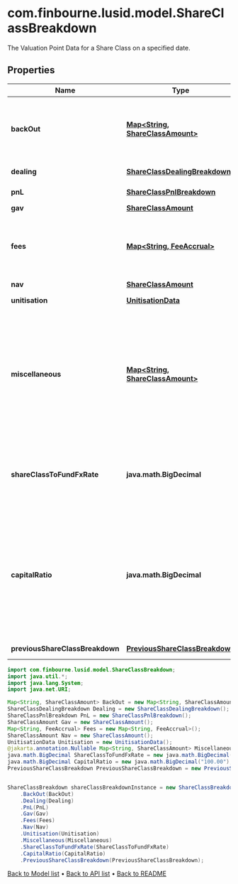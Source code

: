 # com.finbourne.lusid.model.ShareClassBreakdown
The Valuation Point Data for a Share Class on a specified date.

## Properties

Name | Type | Description | Notes
------------ | ------------- | ------------- | -------------
**backOut** | [**Map&lt;String, ShareClassAmount&gt;**](ShareClassAmount.md) | Bucket of detail for the Valuation Point where data points have been &#39;backed out&#39;. | [default to Map<String, ShareClassAmount>]
**dealing** | [**ShareClassDealingBreakdown**](ShareClassDealingBreakdown.md) |  | [default to ShareClassDealingBreakdown]
**pnL** | [**ShareClassPnlBreakdown**](ShareClassPnlBreakdown.md) |  | [default to ShareClassPnlBreakdown]
**gav** | [**ShareClassAmount**](ShareClassAmount.md) |  | [default to ShareClassAmount]
**fees** | [**Map&lt;String, FeeAccrual&gt;**](FeeAccrual.md) | Bucket of detail for any &#39;Fees&#39; that have been charged in the selected period. | [default to Map<String, FeeAccrual>]
**nav** | [**ShareClassAmount**](ShareClassAmount.md) |  | [default to ShareClassAmount]
**unitisation** | [**UnitisationData**](UnitisationData.md) |  | [optional] [default to UnitisationData]
**miscellaneous** | [**Map&lt;String, ShareClassAmount&gt;**](ShareClassAmount.md) | Not used directly by the LUSID engines but serves as a holding area for any custom derived data points that may be useful in, for example, fee calculations). | [optional] [default to Map<String, ShareClassAmount>]
**shareClassToFundFxRate** | **java.math.BigDecimal** | The fx rate from the Share Class currency to the fund currency at this valuation point. | [default to java.math.BigDecimal]
**capitalRatio** | **java.math.BigDecimal** | The proportion of the fund&#39;s adjusted beginning equity (ie: the sum of the previous NAV and the net dealing) that is invested in the share class. | [default to java.math.BigDecimal]
**previousShareClassBreakdown** | [**PreviousShareClassBreakdown**](PreviousShareClassBreakdown.md) |  | [default to PreviousShareClassBreakdown]

```java
import com.finbourne.lusid.model.ShareClassBreakdown;
import java.util.*;
import java.lang.System;
import java.net.URI;

Map<String, ShareClassAmount> BackOut = new Map<String, ShareClassAmount>();
ShareClassDealingBreakdown Dealing = new ShareClassDealingBreakdown();
ShareClassPnlBreakdown PnL = new ShareClassPnlBreakdown();
ShareClassAmount Gav = new ShareClassAmount();
Map<String, FeeAccrual> Fees = new Map<String, FeeAccrual>();
ShareClassAmount Nav = new ShareClassAmount();
UnitisationData Unitisation = new UnitisationData();
@jakarta.annotation.Nullable Map<String, ShareClassAmount> Miscellaneous = new Map<String, ShareClassAmount>();
java.math.BigDecimal ShareClassToFundFxRate = new java.math.BigDecimal("100.00");
java.math.BigDecimal CapitalRatio = new java.math.BigDecimal("100.00");
PreviousShareClassBreakdown PreviousShareClassBreakdown = new PreviousShareClassBreakdown();


ShareClassBreakdown shareClassBreakdownInstance = new ShareClassBreakdown()
    .BackOut(BackOut)
    .Dealing(Dealing)
    .PnL(PnL)
    .Gav(Gav)
    .Fees(Fees)
    .Nav(Nav)
    .Unitisation(Unitisation)
    .Miscellaneous(Miscellaneous)
    .ShareClassToFundFxRate(ShareClassToFundFxRate)
    .CapitalRatio(CapitalRatio)
    .PreviousShareClassBreakdown(PreviousShareClassBreakdown);
```


[Back to Model list](../README.md#documentation-for-models) &#8226; [Back to API list](../README.md#documentation-for-api-endpoints) &#8226; [Back to README](../README.md)
